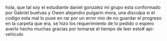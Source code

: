 hola, que tal soy el estudiante daniel gonzalez mi grupo esta conformado por Gabriel buelvas y Owen alejandro pulgarin mora, una disculpa si el codigo esta mal lo puse en rar por un error mio de no guardar el progreso en la carpeta que era, se hizo los requerimiento de lo pedido o espero averlo hecho muchas gracias por tomarse el tiempo de leer esto# api-vehiculo
